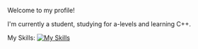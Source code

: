 Welcome to my profile!

I'm currently a student, studying for a-levels and learning C++.

My Skills:
[![My Skills](https://skillicons.dev/icons?i=cpp,cs,dotnet,github,py,visualstudio,vscode)](https://skillicons.dev)

